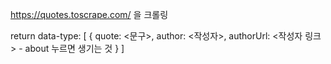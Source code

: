 https://quotes.toscrape.com/ 을 크롤링

return data-type: [
    {
        quote: <문구>,
        author: <작성자>,
        authorUrl: <작성자 링크> - about 누르면 생기는 것
    }
]
